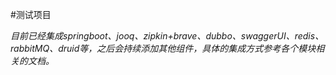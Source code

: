 #测试项目

*目前已经集成springboot、jooq、zipkin+brave、dubbo、swaggerUI、redis、rabbitMQ、druid等，之后会持续添加其他组件，具体的集成方式参考各个模块相关的文档。*









